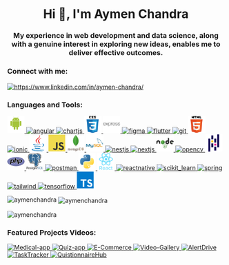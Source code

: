 
<h1 align="center">Hi 👋, I'm Aymen Chandra</h1>
<h3 align="center">My experience in web development and data science, along with a genuine interest in exploring new ideas, enables me to deliver effective outcomes.</h3>
<h3 align="left">Connect with me:</h3>
<p align="left">
<a href="https://linkedin.com/in/https://www.linkedin.com/in/aymen-chandra/" target="blank"><img align="center" src="https://raw.githubusercontent.com/rahuldkjain/github-profile-readme-generator/master/src/images/icons/Social/linked-in-alt.svg" alt="https://www.linkedin.com/in/aymen-chandra/" height="30" width="40" /></a>
</p>

<h3 align="left">Languages and Tools:</h3>
<p align="left"> <a href="https://developer.android.com" target="_blank" rel="noreferrer"> <img src="https://raw.githubusercontent.com/devicons/devicon/master/icons/android/android-original-wordmark.svg" alt="android" width="40" height="40"/> </a> <a href="https://angular.io" target="_blank" rel="noreferrer"> <img src="https://angular.io/assets/images/logos/angular/angular.svg" alt="angular" width="40" height="40"/> </a> <a href="https://www.chartjs.org" target="_blank" rel="noreferrer"> <img src="https://www.chartjs.org/media/logo-title.svg" alt="chartjs" width="40" height="40"/> </a> <a href="https://www.w3schools.com/css/" target="_blank" rel="noreferrer"> <img src="https://raw.githubusercontent.com/devicons/devicon/master/icons/css3/css3-original-wordmark.svg" alt="css3" width="40" height="40"/> </a> <a href="https://expressjs.com" target="_blank" rel="noreferrer"> <img src="https://raw.githubusercontent.com/devicons/devicon/master/icons/express/express-original-wordmark.svg" alt="express" width="40" height="40"/> </a> <a href="https://www.figma.com/" target="_blank" rel="noreferrer"> <img src="https://www.vectorlogo.zone/logos/figma/figma-icon.svg" alt="figma" width="40" height="40"/> </a> <a href="https://flutter.dev" target="_blank" rel="noreferrer"> <img src="https://www.vectorlogo.zone/logos/flutterio/flutterio-icon.svg" alt="flutter" width="40" height="40"/> </a> <a href="https://git-scm.com/" target="_blank" rel="noreferrer"> <img src="https://www.vectorlogo.zone/logos/git-scm/git-scm-icon.svg" alt="git" width="40" height="40"/> </a> <a href="https://www.w3.org/html/" target="_blank" rel="noreferrer"> <img src="https://raw.githubusercontent.com/devicons/devicon/master/icons/html5/html5-original-wordmark.svg" alt="html5" width="40" height="40"/> </a> <a href="https://ionicframework.com" target="_blank" rel="noreferrer"> <img src="https://upload.wikimedia.org/wikipedia/commons/d/d1/Ionic_Logo.svg" alt="ionic" width="40" height="40"/> </a> <a href="https://www.java.com" target="_blank" rel="noreferrer"> <img src="https://raw.githubusercontent.com/devicons/devicon/master/icons/java/java-original.svg" alt="java" width="40" height="40"/> </a> <a href="https://developer.mozilla.org/en-US/docs/Web/JavaScript" target="_blank" rel="noreferrer"> <img src="https://raw.githubusercontent.com/devicons/devicon/master/icons/javascript/javascript-original.svg" alt="javascript" width="40" height="40"/> </a> <a href="https://www.mongodb.com/" target="_blank" rel="noreferrer"> <img src="https://raw.githubusercontent.com/devicons/devicon/master/icons/mongodb/mongodb-original-wordmark.svg" alt="mongodb" width="40" height="40"/> </a> <a href="https://www.mysql.com/" target="_blank" rel="noreferrer"> <img src="https://raw.githubusercontent.com/devicons/devicon/master/icons/mysql/mysql-original-wordmark.svg" alt="mysql" width="40" height="40"/> </a> <a href="https://nestjs.com/" target="_blank" rel="noreferrer"> <img src="https://upload.wikimedia.org/wikipedia/commons/a/a8/NestJS.svg" alt="nestjs" width="40" height="40"/> </a> <a href="https://nextjs.org/" target="_blank" rel="noreferrer"> <img src="https://cdn.worldvectorlogo.com/logos/nextjs-2.svg" alt="nextjs" width="40" height="40"/> </a> <a href="https://nodejs.org" target="_blank" rel="noreferrer"> <img src="https://raw.githubusercontent.com/devicons/devicon/master/icons/nodejs/nodejs-original-wordmark.svg" alt="nodejs" width="40" height="40"/> </a> <a href="https://opencv.org/" target="_blank" rel="noreferrer"> <img src="https://www.vectorlogo.zone/logos/opencv/opencv-icon.svg" alt="opencv" width="40" height="40"/> </a> <a href="https://pandas.pydata.org/" target="_blank" rel="noreferrer"> <img src="https://raw.githubusercontent.com/devicons/devicon/2ae2a900d2f041da66e950e4d48052658d850630/icons/pandas/pandas-original.svg" alt="pandas" width="40" height="40"/> </a> <a href="https://www.php.net" target="_blank" rel="noreferrer"> <img src="https://raw.githubusercontent.com/devicons/devicon/master/icons/php/php-original.svg" alt="php" width="40" height="40"/> </a> <a href="https://www.postgresql.org" target="_blank" rel="noreferrer"> <img src="https://raw.githubusercontent.com/devicons/devicon/master/icons/postgresql/postgresql-original-wordmark.svg" alt="postgresql" width="40" height="40"/> </a> <a href="https://postman.com" target="_blank" rel="noreferrer"> <img src="https://www.vectorlogo.zone/logos/getpostman/getpostman-icon.svg" alt="postman" width="40" height="40"/> </a> <a href="https://www.python.org" target="_blank" rel="noreferrer"> <img src="https://raw.githubusercontent.com/devicons/devicon/master/icons/python/python-original.svg" alt="python" width="40" height="40"/> </a> <a href="https://reactjs.org/" target="_blank" rel="noreferrer"> <img src="https://raw.githubusercontent.com/devicons/devicon/master/icons/react/react-original-wordmark.svg" alt="react" width="40" height="40"/> </a> <a href="https://reactnative.dev/" target="_blank" rel="noreferrer"> <img src="https://reactnative.dev/img/header_logo.svg" alt="reactnative" width="40" height="40"/> </a> <a href="https://scikit-learn.org/" target="_blank" rel="noreferrer"> <img src="https://upload.wikimedia.org/wikipedia/commons/0/05/Scikit_learn_logo_small.svg" alt="scikit_learn" width="40" height="40"/> </a> <a href="https://spring.io/" target="_blank" rel="noreferrer"> <img src="https://www.vectorlogo.zone/logos/springio/springio-icon.svg" alt="spring" width="40" height="40"/> </a> <a href="https://tailwindcss.com/" 
target="_blank" rel="noreferrer"> <img src="https://www.vectorlogo.zone/logos/tailwindcss/tailwindcss-icon.svg" alt="tailwind" width="40" height="40"/> </a> <a href="https://www.tensorflow.org" target="_blank" rel="noreferrer"> <img src="https://www.vectorlogo.zone/logos/tensorflow/tensorflow-icon.svg" alt="tensorflow" width="40" height="40"/> </a> <a href="https://www.typescriptlang.org/" target="_blank" rel="noreferrer"> <img src="https://raw.githubusercontent.com/devicons/devicon/master/icons/typescript/typescript-original.svg" alt="typescript" width="40" height="40"/> </a> </p>
<p><img align="left" src="https://github-readme-stats.vercel.app/api/top-langs?username=aymenchandra&show_icons=true&locale=en&layout=compact" alt="aymenchandra" /></p>
<p>&nbsp;<img align="center" src="https://github-readme-stats.vercel.app/api?username=aymenchandra&show_icons=true&locale=en" alt="aymenchandra" /></p>
<p><img align="center" src="https://github-readme-streak-stats.herokuapp.com/?user=aymenchandra&" alt="aymenchandra" /></p>
<h3 align="left">Featured Projects Videos:</h3>
<a href="https://drive.google.com/file/d/1V3NyLFa8ETJ-LTB-QRP0jQbEKiKk_Lzn/view">
  <picture>
    <img src="https://github.com/user-attachments/assets/df718035-1ccb-46a9-b1d9-76203f06a576" alt="Medical-app" title="Medical-app" width="333" height="240">
  </picture>
</a>
<a href="https://drive.google.com/file/d/1Slg86nPC9I5xio4W7Zst9bCHXtDyA11m/view">
  <picture>
    <img src="https://github.com/user-attachments/assets/ffe2e873-308a-4368-9449-8d4712d5246b" alt="Quiz-app" title="Quiz-app" width="333" height="240">
  </picture>
</a>
<a href="https://drive.google.com/file/d/1rsNqVJYZ0Q70PyScDniyHbVo9ijVJzA7/view">
  <picture>
    <img src="https://github.com/user-attachments/assets/757e4e41-f5a5-4d13-adf0-aa6b838bfcf3" alt="E-Commerce" title="E-Commerce" width="333" height="240">
  </picture>
</a>
<a href="https://drive.google.com/file/d/1vvf9o1N4VxSPk8qY8Oag5QxiGSu2okal/view">
  <picture>
    <img src="https://github.com/user-attachments/assets/152dd2f6-bc1f-446f-901c-9ee74b3b62dd" alt="Video-Gallery" title="Video-Gallery" width="333" height="240">
  </picture>
</a>
<a href="https://drive.google.com/file/d/1K_Nvkn9M_z9Q7KwOIOaH2vPNcQVlkBCr/view">
  <picture>
    <img src="https://github.com/user-attachments/assets/1fc2e24e-89fa-4fc1-b36c-ed20cc663a43" alt="AlertDrive" title="AlertDrive" width="333" height="240">
  </picture>
</a>
<a href="https://drive.google.com/file/d/1sEh10p0e3PIF3Pfo5FF8oPGiXlV8ckoo/view">
  <picture>
    <img src="https://github.com/user-attachments/assets/97e92b1a-0c7b-4eea-9a74-43f0d47ee10a" alt="TaskTracker" title="TaskTracker" width="333" height="240">
  </picture>
</a>
<a href="https://drive.google.com/file/d/1m_sGgb2u2OTTWi36jmhCvxO1C4sdWHmS/view">
  <picture>
    <img src="https://github.com/user-attachments/assets/3a4f36be-9e2b-4c4f-9005-05c81dd38b86" alt="QuistionnaireHub" title="QuistionnaireHub" width="333" height="240">
  </picture>
</a>
